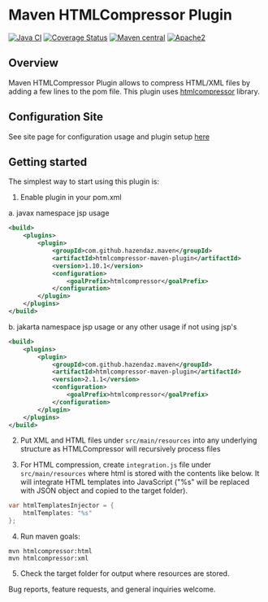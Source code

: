 Maven HTMLCompressor Plugin
===========================

[![Java CI](https://github.com/hazendaz/htmlcompressor-maven-plugin/workflows/Java%20CI/badge.svg)](https://github.com/hazendaz/htmlcompressor-maven-plugin/actions?query=workflow%3A%22Java+CI%22)
[![Coverage Status](https://coveralls.io/repos/github/hazendaz/htmlcompressor-maven-plugin/badge.svg?branch=master)](https://coveralls.io/github/hazendaz/htmlcompressor-maven-plugin?branch=master)
[![Maven central](https://maven-badges.herokuapp.com/maven-central/com.github.hazendaz.maven/htmlcompressor-maven-plugin/badge.svg)](https://maven-badges.herokuapp.com/maven-central/com.github.hazendaz.maven/htmlcompressor-maven-plugin)
[![Apache2](<http://img.shields.io/badge/license-Apache%202-blue.svg>)](<http://www.apache.org/licenses/LICENSE-2.0>)

Overview
--------

Maven HTMLCompressor Plugin allows to compress HTML/XML files by adding a few lines to the pom file.
This plugin uses [htmlcompressor](https://github.com/hazendaz/htmlcompressor) library.

Configuration Site
------------------

See site page for configuration usage and plugin setup [here](https://hazendaz.github.io/htmlcompressor-maven-plugin/)

Getting started
---------------

The simplest way to start using this plugin is:

1. Enable plugin in your pom.xml

a. javax namespace jsp usage

``` xml
<build>
    <plugins>
        <plugin>
            <groupId>com.github.hazendaz.maven</groupId>
            <artifactId>htmlcompressor-maven-plugin</artifactId>
            <version>1.10.1</version>
            <configuration>
                <goalPrefix>htmlcompressor</goalPrefix>
            </configuration>
        </plugin>
    </plugins>
</build>
```

b. jakarta namespace jsp usage or any other usage if not using jsp's

``` xml
<build>
    <plugins>
        <plugin>
            <groupId>com.github.hazendaz.maven</groupId>
            <artifactId>htmlcompressor-maven-plugin</artifactId>
            <version>2.1.1</version>
            <configuration>
                <goalPrefix>htmlcompressor</goalPrefix>
            </configuration>
        </plugin>
    </plugins>
</build>
```

2. Put XML and HTML files under `src/main/resources` into any underlying
structure as HTMLCompressor will recursively process files

3. For HTML compression, create `integration.js` file under
`src/main/resources` where html is stored with the contents like below.
It will integrate HTML templates into JavaScript ("%s" will be replaced
with JSON object and copied to the target folder).

``` java
var htmlTemplatesInjector = {
    htmlTemplates: "%s"
};
```

4. Run maven goals:

```
mvn htmlcompressor:html
mvn htmlcompressor:xml
```

5. Check the target folder for output where resources are stored.

Bug reports, feature requests, and general inquiries welcome.
